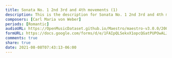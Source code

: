 ```yaml
---
title: Sonata No. 1 2nd 3rd and 4th movements (1)
description: This is the description for Sonata No. 1 2nd 3rd and 4th movements by Carl Maria von Weber
composers: [Carl Maria von Weber]
periods: [Romantic]
audioURL: https://OpenMusicDataset.github.io/Maestro/maestro-v3.0.0/2008/MIDI-Unprocessed_02_R3_2008_01-03_ORIG_MID--AUDIO_02_R3_2008_wav--3.midi
formURL: https://docs.google.com/forms/d/e/1FAIpQLSekxX1opcQGatPUPOwALJx5NNVPGv91CtoDIu9R7hYHaY5DQg/viewform
comments: true
share: true
date: 2021-08-08T07:43:13-06:00
---
```

